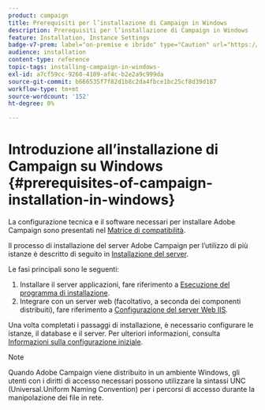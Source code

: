 ```yaml
---
product: campaign
title: Prerequisiti per l’installazione di Campaign in Windows
description: Prerequisiti per l’installazione di Campaign in Windows
feature: Installation, Instance Settings
badge-v7-prem: label="on-premise e ibrido" type="Caution" url="https://experienceleague.adobe.com/docs/campaign-classic/using/installing-campaign-classic/architecture-and-hosting-models/hosting-models-lp/hosting-models.html?lang=it" tooltip="Applicabile solo alle distribuzioni on-premise e ibride"
audience: installation
content-type: reference
topic-tags: installing-campaign-in-windows-
exl-id: a7cf59cc-9260-4109-af4c-b2e2a9c999da
source-git-commit: b666535f7f82d1b8c2da4fbce1bc25cf8d39d187
workflow-type: tm+mt
source-wordcount: '152'
ht-degree: 0%

---
```


# Introduzione all’installazione di Campaign su Windows {#prerequisites-of-campaign-installation-in-windows}



La configurazione tecnica e il software necessari per installare Adobe Campaign sono presentati nel [Matrice di compatibilità](../../rn/using/compatibility-matrix.md).

Il processo di installazione del server Adobe Campaign per l’utilizzo di più istanze è descritto di seguito in [Installazione del server](../../installation/using/installing-the-server.md).

Le fasi principali sono le seguenti:

1. Installare il server applicazioni, fare riferimento a [Esecuzione del programma di installazione](../../installation/using/installing-the-server.md#executing-the-installation-program).
1. Integrare con un server web (facoltativo, a seconda dei componenti distribuiti), fare riferimento a [Configurazione del server Web IIS](../../installation/using/integration-into-a-web-server-for-windows.md#configuring-the-iis-web-server).

Una volta completati i passaggi di installazione, è necessario configurare le istanze, il database e il server. Per ulteriori informazioni, consulta [Informazioni sulla configurazione iniziale](../../installation/using/about-initial-configuration.md).

>[!NOTE]
>
>Quando Adobe Campaign viene distribuito in un ambiente Windows, gli utenti con i diritti di accesso necessari possono utilizzare la sintassi UNC (Universal.Uniform Naming Convention) per i percorsi di accesso durante la manipolazione dei file in rete.
